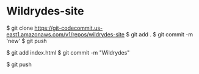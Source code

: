# Wildrydes-site

$ git clone https://git-codecommit.us-east1.amazonaws.com/v1/repos/wildrydes-site
$ git add .
$ git commit -m 'new'
$ git push

$ git add index.html 
$ git commit -m "Wildrydes"

$ git push
